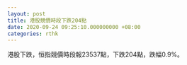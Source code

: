 ```yaml
---
layout: post
title: 港股競價時段下跌204點
date: 2020-09-24 09:25:10.000000000 +08:00
categories: rthk
---
```


港股下跌，恒指競價時段報23537點，下跌204點，跌幅0.9%。
